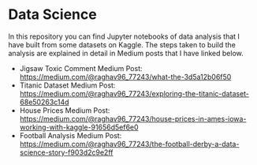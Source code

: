 # Data Science

In this repository you can find Jupyter notebooks of data analysis that I have built from some datasets on Kaggle. The steps taken to build the analysis are explained in detail in Medium posts that I have linked below.

- Jigsaw Toxic Comment Medium Post: https://medium.com/@raghav96_77243/what-the-3d5a12b06f50
- Titanic Dataset Medium Post: https://medium.com/@raghav96_77243/exploring-the-titanic-dataset-68e50263c14d
- House Prices Medium Post: https://medium.com/@raghav96_77243/house-prices-in-ames-iowa-working-with-kaggle-91656d5ef6e0
- Football Analysis Medium Post: https://medium.com/@raghav96_77243/the-football-derby-a-data-science-story-f903d2c9e2ff
